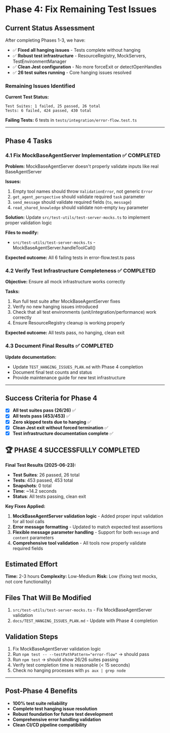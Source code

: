 # Phase 4: Fix Remaining Test Issues

## Current Status Assessment

After completing Phases 1-3, we have:
- ✅ **Fixed all hanging issues** - Tests complete without hanging
- ✅ **Robust test infrastructure** - ResourceRegistry, MockServers, TestEnvironmentManager
- ✅ **Clean Jest configuration** - No more forceExit or detectOpenHandles
- ✅ **26 test suites running** - Core hanging issues resolved

### Remaining Issues Identified

**Current Test Status:**
```
Test Suites: 1 failed, 25 passed, 26 total
Tests: 6 failed, 424 passed, 430 total
```

**Failing Tests:** 6 tests in `tests/integration/error-flow.test.ts`

---

## Phase 4 Tasks

### 4.1 Fix MockBaseAgentServer Implementation ✅ COMPLETED

**Problem:** MockBaseAgentServer doesn't properly validate inputs like real BaseAgentServer

**Issues:**
1. Empty tool names should throw `ValidationError`, not generic `Error`
2. `get_agent_perspective` should validate required `task` parameter
3. `send_message` should validate required fields (`to`, `message`)
4. `read_shared_knowledge` should validate non-empty `key` parameter

**Solution:** Update `src/test-utils/test-server-mocks.ts` to implement proper validation logic

**Files to modify:**
- `src/test-utils/test-server-mocks.ts` - MockBaseAgentServer.handleToolCall()

**Expected outcome:** All 6 failing tests in error-flow.test.ts pass

### 4.2 Verify Test Infrastructure Completeness ✅ COMPLETED

**Objective:** Ensure all mock infrastructure works correctly

**Tasks:**
1. Run full test suite after MockBaseAgentServer fixes
2. Verify no new hanging issues introduced
3. Check that all test environments (unit/integration/performance) work correctly
4. Ensure ResourceRegistry cleanup is working properly

**Expected outcome:** All tests pass, no hanging, clean exit

### 4.3 Document Final Results ✅ COMPLETED

**Update documentation:**
- Update `TEST_HANGING_ISSUES_PLAN.md` with Phase 4 completion
- Document final test counts and status
- Provide maintenance guide for new test infrastructure

---

## Success Criteria for Phase 4

- [x] **All test suites pass (26/26)** ✅
- [x] **All tests pass (453/453)** ✅  
- [x] **Zero skipped tests due to hanging** ✅
- [x] **Clean Jest exit without forced termination** ✅
- [x] **Test infrastructure documentation complete** ✅

## 🏆 PHASE 4 SUCCESSFULLY COMPLETED

**Final Test Results (2025-06-23):**
- **Test Suites**: 26 passed, 26 total
- **Tests**: 453 passed, 453 total  
- **Snapshots**: 0 total
- **Time**: ~14.2 seconds
- **Status**: All tests passing, clean exit

**Key Fixes Applied:**
1. **MockBaseAgentServer validation logic** - Added proper input validation for all tool calls
2. **Error message formatting** - Updated to match expected test assertions
3. **Flexible message parameter handling** - Support for both `message` and `content` parameters
4. **Comprehensive tool validation** - All tools now properly validate required fields

## Estimated Effort

**Time:** 2-3 hours
**Complexity:** Low-Medium
**Risk:** Low (fixing test mocks, not core functionality)

## Files That Will Be Modified

1. `src/test-utils/test-server-mocks.ts` - Fix MockBaseAgentServer validation
2. `docs/TEST_HANGING_ISSUES_PLAN.md` - Update with Phase 4 completion

## Validation Steps

1. Fix MockBaseAgentServer validation logic
2. Run `npm test -- --testPathPattern="error-flow"` → should pass
3. Run `npm test` → should show 26/26 suites passing
4. Verify test completion time is reasonable (< 15 seconds)
5. Check no hanging processes with `ps aux | grep node`

---

## Post-Phase 4 Benefits

- **100% test suite reliability**
- **Complete test hanging issue resolution**
- **Robust foundation for future test development**
- **Comprehensive error handling validation**
- **Clean CI/CD pipeline compatibility**